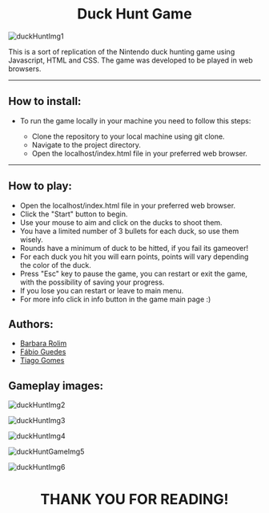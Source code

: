 <h1 align="center"> Duck Hunt Game</h1>


![duckHuntImg1](https://github.com/TiagoASGomes/Duck_Game/assets/150827886/a0128371-3ee6-4a8d-ab6a-1a010242397c)


This is a sort of replication of the Nintendo duck hunting game using Javascript, HTML and CSS. The game was developed to be played in web browsers.

___

## How to install:

* To run the game locally in your machine you need to follow this steps:

    * Clone the repository to your local machine using git clone.
    * Navigate to the project directory.
    * Open the localhost/index.html file in your preferred web browser.

___

## How to play:

    
* Open the localhost/index.html file in your preferred web browser.
* Click the "Start" button to begin.
* Use your mouse to aim and click on the ducks to shoot them.
* You have a limited number of 3 bullets for each duck, so use them wisely.
* Rounds have a minimum of duck to be hitted, if you fail its gameover!
* For each duck you hit you will earn points, points will vary depending the color of the duck.
* Press "Esc" key to pause the game, you can restart or exit the game, with the possibility of saving your progress.
* If you lose you can restart or leave to main menu.
* For more info click in info button in the game main page :)



## Authors:

* [Barbara Rolim](https://https://github.com/barbara-rolim)
* [Fábio Guedes](https://github.com/Fguedes10)
* [Tiago Gomes](https://github.com/TiagoASGomes)



## Gameplay images:

![duckHuntImg2](https://github.com/TiagoASGomes/Duck_Game/assets/150827886/2d0bf1a1-1efc-44ee-8079-525b0cbaf9cf)

![duckHuntImg3](https://github.com/TiagoASGomes/Duck_Game/assets/150827886/9f2c8b60-cd30-434e-b8d9-cb8a5ea2588d)

![duckHuntImg4](https://github.com/TiagoASGomes/Duck_Game/assets/150827886/ef809ced-a54f-4ad7-9864-a834ef0e6098)

![duckHuntGameImg5](https://github.com/TiagoASGomes/Duck_Game/assets/150827886/014beb03-6ba8-44cf-90b0-15690e15b0bf)

![duckHuntImg6](https://github.com/TiagoASGomes/Duck_Game/assets/150827886/9febceb4-4c8b-4fa3-aa73-802a14443c03)



<h1 align="center"> THANK YOU FOR READING! </h1>
